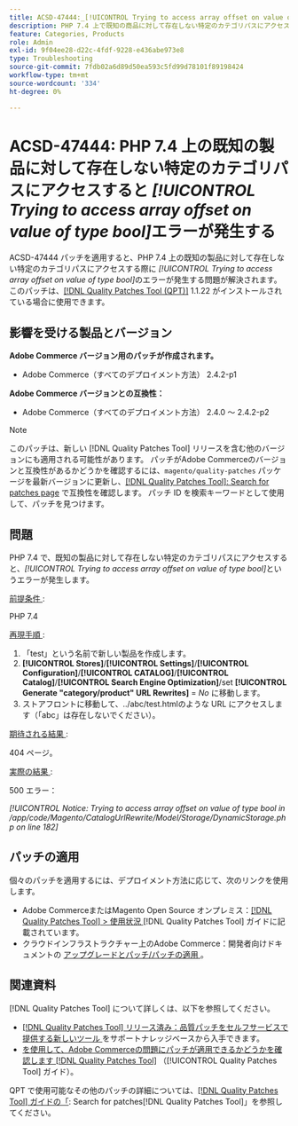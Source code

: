```yaml
---
title: ACSD-47444:_[!UICONTROL Trying to access array offset on value of type bool]_ PHP 7.4 上で既知の製品の存在しないカテゴリパスにアクセスするとエラーが発生する
description: PHP 7.4 上で既知の商品に対して存在しない特定のカテゴリパスにアクセスする際に_[!UICONTROL Trying to access array offset on value of type bool]_ エラーが発生するAdobe Commerceの問題を修正するために、ACSD-47444 パッチを適用してください。
feature: Categories, Products
role: Admin
exl-id: 9f04ee28-d22c-4fdf-9228-e436abe973e8
type: Troubleshooting
source-git-commit: 7fdb02a6d89d50ea593c5fd99d78101f89198424
workflow-type: tm+mt
source-wordcount: '334'
ht-degree: 0%

---
```


# ACSD-47444: PHP 7.4 上の既知の製品に対して存在しない特定のカテゴリパスにアクセスすると _[!UICONTROL Trying to access array offset on value of type bool]_&#x200B;エラーが発生する

ACSD-47444 パッチを適用すると、PHP 7.4 上の既知の製品に対して存在しない特定のカテゴリパスにアクセスする際に _[!UICONTROL Trying to access array offset on value of type bool]_&#x200B;のエラーが発生する問題が解決されます。このパッチは、[[!DNL Quality Patches Tool (QPT)]](https://experienceleague.adobe.com/ja/docs/commerce-operations/tools/quality-patches-tool/quality-patches-tool-to-self-serve-quality-patches) 1.1.22 がインストールされている場合に使用できます。

## 影響を受ける製品とバージョン

**Adobe Commerce バージョン用のパッチが作成されます。**
* Adobe Commerce（すべてのデプロイメント方法） 2.4.2-p1

**Adobe Commerce バージョンとの互換性：**
* Adobe Commerce（すべてのデプロイメント方法） 2.4.0 ～ 2.4.2-p2

>[!NOTE]
>
>このパッチは、新しい [!DNL Quality Patches Tool] リリースを含む他のバージョンにも適用される可能性があります。 パッチがAdobe Commerceのバージョンと互換性があるかどうかを確認するには、`magento/quality-patches` パッケージを最新バージョンに更新し、[[!DNL Quality Patches Tool]: Search for patches page](https://experienceleague.adobe.com/tools/commerce-quality-patches/index.html?lang=ja) で互換性を確認します。 パッチ ID を検索キーワードとして使用して、パッチを見つけます。

## 問題

PHP 7.4 で、既知の製品に対して存在しない特定のカテゴリパスにアクセスすると、_[!UICONTROL Trying to access array offset on value of type bool]_&#x200B;というエラーが発生します。

<u> 前提条件 </u>:

PHP 7.4

<u> 再現手順 </u>:

1. 「test」という名前で新しい製品を作成します。
1. **[!UICONTROL Stores]**/**[!UICONTROL Settings]**/**[!UICONTROL Configuration]**/**[!UICONTROL CATALOG]**/**[!UICONTROL Catalog]**/**[!UICONTROL Search Engine Optimization]**/set **[!UICONTROL Generate "category/product" URL Rewrites]** = _No_ に移動します。
1. ストアフロントに移動して、../abc/test.htmlのような URL にアクセスします（「abc」は存在しないでください）。

<u> 期待される結果 </u>:

404 ページ。

<u> 実際の結果 </u>:

500 エラー：

_[!UICONTROL Notice: Trying to access array offset on value of type bool in /app/code/Magento/CatalogUrlRewrite/Model/Storage/DynamicStorage.php on line 182]_

## パッチの適用

個々のパッチを適用するには、デプロイメント方法に応じて、次のリンクを使用します。

* Adobe CommerceまたはMagento Open Source オンプレミス：[[!DNL Quality Patches Tool] > 使用状況 ](/help/tools/quality-patches-tool/usage.md) [!DNL Quality Patches Tool] ガイドに記載されています。
* クラウドインフラストラクチャー上のAdobe Commerce：開発者向けドキュメントの [ アップグレードとパッチ/パッチの適用 ](https://experienceleague.adobe.com/docs/commerce-cloud-service/user-guide/develop/upgrade/apply-patches.html?lang=ja)。

## 関連資料

[!DNL Quality Patches Tool] について詳しくは、以下を参照してください。

* [[!DNL Quality Patches Tool]  リリース済み：品質パッチをセルフサービスで提供する新しいツール ](https://experienceleague.adobe.com/ja/docs/commerce-operations/tools/quality-patches-tool/quality-patches-tool-to-self-serve-quality-patches) をサポートナレッジベースから入手できます。
* [ を使用して、Adobe Commerceの問題にパッチが適用できるかどうかを確認します  [!DNL Quality Patches Tool]](/help/tools/quality-patches-tool/patches-available-in-qpt/check-patch-for-magento-issue-with-magento-quality-patches.md) （[!UICONTROL Quality Patches Tool] ガイド）。


QPT で使用可能なその他のパッチの詳細については、[[!DNL Quality Patches Tool] ガイドの「](https://experienceleague.adobe.com/tools/commerce-quality-patches/index.html?lang=ja): Search for patches[!DNL Quality Patches Tool]」を参照してください。
